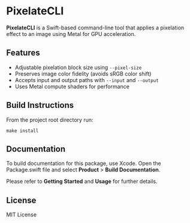 # PixelateCLI

**PixelateCLI** is a Swift-based command-line tool that applies a pixelation effect to an image using Metal for GPU acceleration.

## Features

- Adjustable pixelation block size using `--pixel-size`
- Preserves image color fidelity (avoids sRGB color shift)
- Accepts input and output paths with `--input` and `--output`
- Uses Metal compute shaders for performance

## Build Instructions

From the project root directory run:

```shell
make install
```

## Documentation

To build documentation for this package, use Xcode. Open the Package.swift file and select **Product** > **Build Documentation**.

Please refer to **Getting Started** and **Usage** for further details.

## License

MIT License
